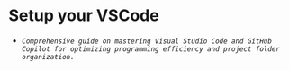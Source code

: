 # Setup your VSCode
- *`Comprehensive guide on mastering Visual Studio Code and GitHub Copilot for optimizing programming efficiency and project folder organization.`*

## 
